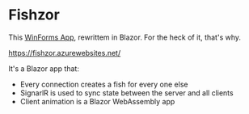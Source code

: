 # Fishzor

This [WinForms App](https://github.com/dkackman/FishyFishyFish), rewrittem in Blazor. For the heck of it, that's why.

https://fishzor.azurewebsites.net/

It's a Blazor app that:

- Every connection creates a fish for every one else
- SignarlR is used to sync state between the server and all clients
- Client animation is a Blazor WebAssembly app
